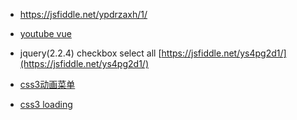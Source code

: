 - https://jsfiddle.net/ypdrzaxh/1/

- [youtube vue](https://www.youtube.com/watch?v=1CrZX259CXk&list=PLkZU2rKh1mT-FVgtePvwmApoX-bWhwhau)

- jquery(2.2.4) checkbox select all [https://jsfiddle.net/ys4pg2d1/](https://jsfiddle.net/ys4pg2d1/)

- [css3动画菜单](http://www.html5tricks.com/demo/css3-responsive-slider-menu/index.html)

- [css3 loading](http://www.html5tricks.com/demo/css3-robot-loading-animation/index2.html)
